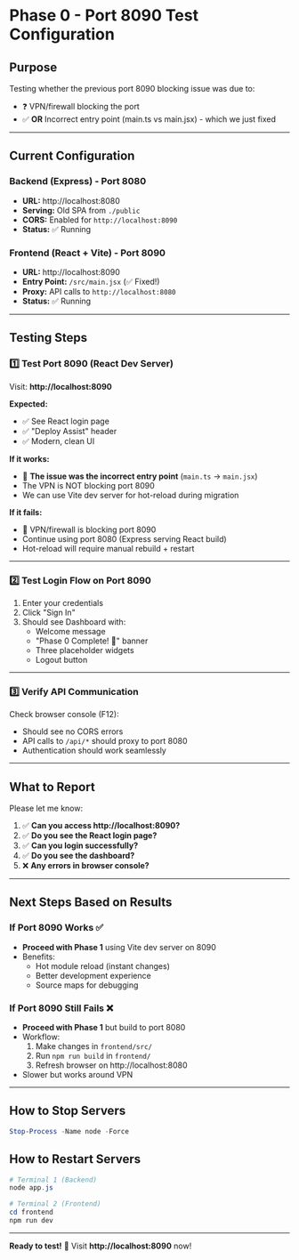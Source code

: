 # Phase 0 - Port 8090 Test Configuration

## Purpose
Testing whether the previous port 8090 blocking issue was due to:
- ❓ VPN/firewall blocking the port
- ✅ **OR** Incorrect entry point (main.ts vs main.jsx) - which we just fixed

---

## Current Configuration

### Backend (Express) - Port 8080
- **URL:** http://localhost:8080
- **Serving:** Old SPA from `./public`
- **CORS:** Enabled for `http://localhost:8090`
- **Status:** ✅ Running

### Frontend (React + Vite) - Port 8090
- **URL:** http://localhost:8090
- **Entry Point:** `/src/main.jsx` (✅ Fixed!)
- **Proxy:** API calls to `http://localhost:8080`
- **Status:** ✅ Running

---

## Testing Steps

### 1️⃣ Test Port 8090 (React Dev Server)
Visit: **http://localhost:8090**

**Expected:**
- ✅ See React login page
- ✅ "Deploy Assist" header
- ✅ Modern, clean UI

**If it works:**
- 🎉 **The issue was the incorrect entry point** (`main.ts` → `main.jsx`)
- The VPN is NOT blocking port 8090
- We can use Vite dev server for hot-reload during migration

**If it fails:**
- 🚫 VPN/firewall is blocking port 8090
- Continue using port 8080 (Express serving React build)
- Hot-reload will require manual rebuild + restart

---

### 2️⃣ Test Login Flow on Port 8090
1. Enter your credentials
2. Click "Sign In"
3. Should see Dashboard with:
   - Welcome message
   - "Phase 0 Complete! 🎉" banner
   - Three placeholder widgets
   - Logout button

---

### 3️⃣ Verify API Communication
Check browser console (F12):
- Should see no CORS errors
- API calls to `/api/*` should proxy to port 8080
- Authentication should work seamlessly

---

## What to Report

Please let me know:
1. ✅ **Can you access http://localhost:8090?**
2. ✅ **Do you see the React login page?**
3. ✅ **Can you login successfully?**
4. ✅ **Do you see the dashboard?**
5. ❌ **Any errors in browser console?**

---

## Next Steps Based on Results

### If Port 8090 Works ✅
- **Proceed with Phase 1** using Vite dev server on 8090
- Benefits:
  - Hot module reload (instant changes)
  - Better development experience
  - Source maps for debugging

### If Port 8090 Still Fails ❌
- **Proceed with Phase 1** but build to port 8080
- Workflow:
  1. Make changes in `frontend/src/`
  2. Run `npm run build` in `frontend/`
  3. Refresh browser on http://localhost:8080
- Slower but works around VPN

---

## How to Stop Servers
```powershell
Stop-Process -Name node -Force
```

## How to Restart Servers
```powershell
# Terminal 1 (Backend)
node app.js

# Terminal 2 (Frontend)
cd frontend
npm run dev
```

---

**Ready to test!** 🚀 Visit **http://localhost:8090** now!




